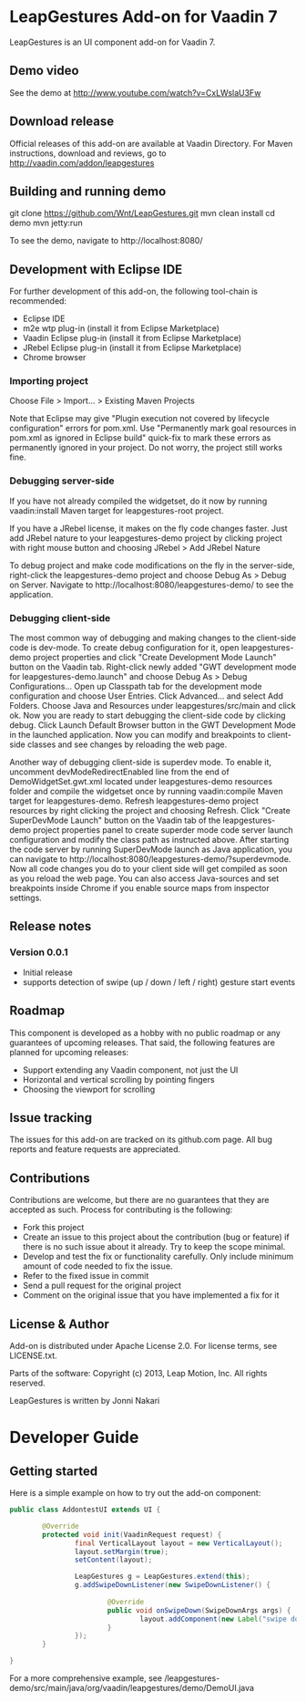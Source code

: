 # LeapGestures Add-on for Vaadin 7

LeapGestures is an UI component add-on for Vaadin 7.

## Demo video

See the demo at http://www.youtube.com/watch?v=CxLWslaU3Fw

## Download release

Official releases of this add-on are available at Vaadin Directory. For Maven instructions, download and reviews, go to http://vaadin.com/addon/leapgestures

## Building and running demo

git clone https://github.com/Wnt/LeapGestures.git
mvn clean install
cd demo
mvn jetty:run

To see the demo, navigate to http://localhost:8080/

## Development with Eclipse IDE

For further development of this add-on, the following tool-chain is recommended:
- Eclipse IDE
- m2e wtp plug-in (install it from Eclipse Marketplace)
- Vaadin Eclipse plug-in (install it from Eclipse Marketplace)
- JRebel Eclipse plug-in (install it from Eclipse Marketplace)
- Chrome browser

### Importing project

Choose File > Import... > Existing Maven Projects

Note that Eclipse may give "Plugin execution not covered by lifecycle configuration" errors for pom.xml. Use "Permanently mark goal resources in pom.xml as ignored in Eclipse build" quick-fix to mark these errors as permanently ignored in your project. Do not worry, the project still works fine. 

### Debugging server-side

If you have not already compiled the widgetset, do it now by running vaadin:install Maven target for leapgestures-root project.

If you have a JRebel license, it makes on the fly code changes faster. Just add JRebel nature to your leapgestures-demo project by clicking project with right mouse button and choosing JRebel > Add JRebel Nature

To debug project and make code modifications on the fly in the server-side, right-click the leapgestures-demo project and choose Debug As > Debug on Server. Navigate to http://localhost:8080/leapgestures-demo/ to see the application.

### Debugging client-side

The most common way of debugging and making changes to the client-side code is dev-mode. To create debug configuration for it, open leapgestures-demo project properties and click "Create Development Mode Launch" button on the Vaadin tab. Right-click newly added "GWT development mode for leapgestures-demo.launch" and choose Debug As > Debug Configurations... Open up Classpath tab for the development mode configuration and choose User Entries. Click Advanced... and select Add Folders. Choose Java and Resources under leapgestures/src/main and click ok. Now you are ready to start debugging the client-side code by clicking debug. Click Launch Default Browser button in the GWT Development Mode in the launched application. Now you can modify and breakpoints to client-side classes and see changes by reloading the web page. 

Another way of debugging client-side is superdev mode. To enable it, uncomment devModeRedirectEnabled line from the end of DemoWidgetSet.gwt.xml located under leapgestures-demo resources folder and compile the widgetset once by running vaadin:compile Maven target for leapgestures-demo. Refresh leapgestures-demo project resources by right clicking the project and choosing Refresh. Click "Create SuperDevMode Launch" button on the Vaadin tab of the leapgestures-demo project properties panel to create superder mode code server launch configuration and modify the class path as instructed above. After starting the code server by running SuperDevMode launch as Java application, you can navigate to http://localhost:8080/leapgestures-demo/?superdevmode. Now all code changes you do to your client side will get compiled as soon as you reload the web page. You can also access Java-sources and set breakpoints inside Chrome if you enable source maps from inspector settings. 

 
## Release notes

### Version 0.0.1
- Initial release
- supports detection of swipe (up / down / left / right) gesture start events

## Roadmap

This component is developed as a hobby with no public roadmap or any guarantees of upcoming releases. That said, the following features are planned for upcoming releases:
- Support extending any Vaadin component, not just the UI
- Horizontal and vertical scrolling by pointing fingers
- Choosing the viewport for scrolling

## Issue tracking

The issues for this add-on are tracked on its github.com page. All bug reports and feature requests are appreciated. 

## Contributions

Contributions are welcome, but there are no guarantees that they are accepted as such. Process for contributing is the following:
- Fork this project
- Create an issue to this project about the contribution (bug or feature) if there is no such issue about it already. Try to keep the scope minimal.
- Develop and test the fix or functionality carefully. Only include minimum amount of code needed to fix the issue.
- Refer to the fixed issue in commit
- Send a pull request for the original project
- Comment on the original issue that you have implemented a fix for it

## License & Author

Add-on is distributed under Apache License 2.0. For license terms, see LICENSE.txt.

Parts of the software:
Copyright (c) 2013, Leap Motion, Inc.
All rights reserved.

LeapGestures is written by Jonni Nakari

# Developer Guide

## Getting started

Here is a simple example on how to try out the add-on component:

```Java
public class AddontestUI extends UI {

        @Override
        protected void init(VaadinRequest request) {
                final VerticalLayout layout = new VerticalLayout();
                layout.setMargin(true);
                setContent(layout);

                LeapGestures g = LeapGestures.extend(this);
                g.addSwipeDownListener(new SwipeDownListener() {
                        
                        @Override
                        public void onSwipeDown(SwipeDownArgs args) {
                                layout.addComponent(new Label("swipe down"));
                        }
                });
        }

}
```

For a more comprehensive example, see /leapgestures-demo/src/main/java/org/vaadin/leapgestures/demo/DemoUI.java
